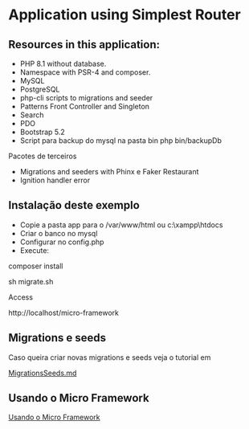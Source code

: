 # Application using Simplest Router


## Resources in this application:

- PHP 8.1 without database.
- Namespace with PSR-4 and composer.
- MySQL
- PostgreSQL
- php-cli scripts to migrations and seeder
- Patterns Front Controller and Singleton
- Search
- PDO
- Bootstrap 5.2
- Script para backup do mysql na pasta bin
    php bin/backupDb

Pacotes de terceiros

- Migrations and seeders with Phinx e Faker Restaurant
- Ignition handler error


## Instalação deste exemplo

- Copie a pasta app para o /var/www/html ou c:\xampp\htdocs
- Criar o banco no mysql
- Configurar no config.php
- Execute:

composer install

sh migrate.sh

Access

http://localhost/micro-framework


## Migrations e seeds

Caso queira criar novas migrations e seeds veja o tutorial em

[MigrationsSeeds.md](MigrationsSeeds.md)


## Usando o Micro Framework

[Usando o Micro Framework](usando.md)


